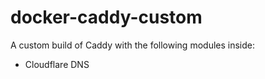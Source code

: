 # docker-caddy-custom
 A custom build of Caddy with the following modules inside:
 - Cloudflare DNS
